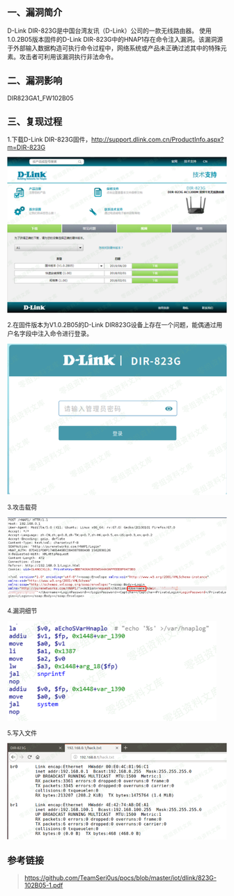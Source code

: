 ## 一、漏洞简介

D-Link DIR-823G是中国台湾友讯（D-Link）公司的一款无线路由器。 使用1.0.2B05版本固件的D-Link DIR-823G中的HNAP1存在命令注入漏洞。该漏洞源于外部输入数据构造可执行命令过程中，网络系统或产品未正确过滤其中的特殊元素。攻击者可利用该漏洞执行非法命令。

## 二、漏洞影响

DIR823GA1_FW102B05

## 三、复现过程

1.下载D-Link DIR-823G固件，http://support.dlink.com.cn/ProductInfo.aspx?m=DIR-823G

![image](.resource/%EF%BC%88CVE-2019-15529%EF%BC%89D-Link%20DIR-823G/media/1-20201014111546903.png)

2.在固件版本为V1.0.2B05的D-Link DIR823G设备上存在一个问题，能偶通过用户名字段中注入命令进行登录。

![image](.resource/%EF%BC%88CVE-2019-15529%EF%BC%89D-Link%20DIR-823G/media/2-20201014111546902.png)

3.攻击载荷

![image](.resource/%EF%BC%88CVE-2019-15529%EF%BC%89D-Link%20DIR-823G/media/3-20201014111546909.png)

4.漏洞细节

![image](.resource/%EF%BC%88CVE-2019-15529%EF%BC%89D-Link%20DIR-823G/media/4-20201014111546905.png)

5.写入文件

![image](.resource/%EF%BC%88CVE-2019-15529%EF%BC%89D-Link%20DIR-823G/media/5.png)

## 参考链接

> https://github.com/TeamSeri0us/pocs/blob/master/iot/dlink/823G-102B05-1.pdf